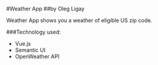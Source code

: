 #Weather App
##by Oleg Ligay

Weather App shows you a weather of eligible US zip code.

###Technology used:

- Vue.js
- Semantic UI
- OpenWeather API
